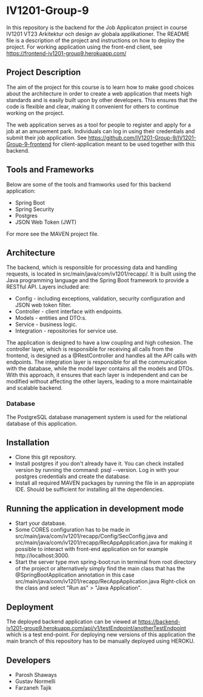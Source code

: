 # IV1201-Group-9
In this repository is the backend for the Job Applicaton project in course IV1201 VT23 Arkitektur och design av globala applikationer. The README file is a description of the project and instructions on how to deploy the project. For working application using the front-end client, see https://frontend-iv1201-group9.herokuapp.com/ 

## Project Description 

The aim of the project for this course is to learn how to make good choices about the architecture in order to create a web application that meets high standards and is easily built upon by other developers. This ensures that the code is flexible and clear, making it convenient for others to continue working on the project.

The web application serves as a tool for people to register and apply for a job at an amusement park. Individuals can log in using their credentials and submit their job application. See https://github.com/IV1201-Group-9/IV1201-Group-9-frontend for client-application meant to be used together with this backend. 

## Tools and Frameworks
Below are some of the tools and framworks used for this backend application:
- Spring Boot
- Spring Security
- Postgres
- JSON Web Token (JWT)

For more see the MAVEN project file.

## Architecture
The backend, which is responsible for processing data and handling requests, is located in src/main/java/com/iv1201/recapp/. It is built using the Java programming language and the Spring Boot framework to provide a RESTful API. Layers included are: 
- Config - including exceptions, validation, security configuration and JSON web token filter.
- Controller - client interface with endpoints.
- Models - entities and DTO:s.
- Service - business logic. 
- Integration - repositories for service use.

The application is designed to have a low coupling and high cohesion. The controller layer, which is responsible for receiving all calls from the frontend, is designed as a @RestController and handles all the API calls with endpoints. The integration layer is responsible for all the communication with the database, while the model layer contains all the models and DTOs. With this approach, it ensures that each layer is independent and can be modified without affecting the other layers, leading to a more maintainable and scalable backend.

### Database
The PostgreSQL database management system is used for the relational database of this application.

## Installation
- Clone this git repository.
- Install postgres if you don't already have it. You can check installed version by running the command: psql --version. Log in with your postgres credentials and create the database.
- Install all required MAVEN packages by running the file in an appropiate IDE. Should be sufficient for installing all the dependencies.

## Running the application in development mode
- Start your database. 
- Some CORES configuration has to be made in src/main/java/com/iv1201/recapp/Config/SecConfig.java and src/main/java/com/iv1201/recapp/RecAppApplication.java for making it possible to interact with front-end application on for example http://localhost:3000.
- Start the server type mvn spring-boot:run in terminal from root directory of the project or alternatively simply find the main class that has the @SpringBootApplication annotation in this case src/main/java/com/iv1201/recapp/RecAppApplication.java Right-click on the class and select "Run as" > "Java Application".

## Deployment
The deployed backend application can be viewed at https://backend-iv1201-group9.herokuapp.com/api/v1/testEndpoint/anotherTestEndpoint which is a test end-point. For deploying new versions of this application the main branch of this repository has to be manually deployed using HEROKU. 

## Developers
- Parosh Shaways
- Gustav Normelli
- Farzaneh Tajik

